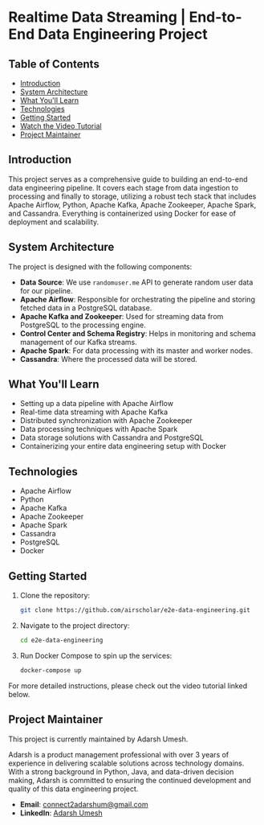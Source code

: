 # Realtime Data Streaming | End-to-End Data Engineering Project

## Table of Contents
- [Introduction](#introduction)
- [System Architecture](#system-architecture)
- [What You'll Learn](#what-youll-learn)
- [Technologies](#technologies)
- [Getting Started](#getting-started)
- [Watch the Video Tutorial](#watch-the-video-tutorial)
- [Project Maintainer](#project-maintainer)

## Introduction

This project serves as a comprehensive guide to building an end-to-end data engineering pipeline. It covers each stage from data ingestion to processing and finally to storage, utilizing a robust tech stack that includes Apache Airflow, Python, Apache Kafka, Apache Zookeeper, Apache Spark, and Cassandra. Everything is containerized using Docker for ease of deployment and scalability.

## System Architecture

The project is designed with the following components:

-   **Data Source**: We use `randomuser.me` API to generate random user data for our pipeline.
-   **Apache Airflow**: Responsible for orchestrating the pipeline and storing fetched data in a PostgreSQL database.
-   **Apache Kafka and Zookeeper**: Used for streaming data from PostgreSQL to the processing engine.
-   **Control Center and Schema Registry**: Helps in monitoring and schema management of our Kafka streams.
-   **Apache Spark**: For data processing with its master and worker nodes.
-   **Cassandra**: Where the processed data will be stored.

## What You'll Learn

-   Setting up a data pipeline with Apache Airflow
-   Real-time data streaming with Apache Kafka
-   Distributed synchronization with Apache Zookeeper
-   Data processing techniques with Apache Spark
-   Data storage solutions with Cassandra and PostgreSQL
-   Containerizing your entire data engineering setup with Docker

## Technologies

-   Apache Airflow
-   Python
-   Apache Kafka
-   Apache Zookeeper
-   Apache Spark
-   Cassandra
-   PostgreSQL
-   Docker

## Getting Started

1.  Clone the repository:
    ```bash
    git clone https://github.com/airscholar/e2e-data-engineering.git
    ```

2.  Navigate to the project directory:
    ```bash
    cd e2e-data-engineering
    ```

3.  Run Docker Compose to spin up the services:
    ```bash
    docker-compose up
    ```

For more detailed instructions, please check out the video tutorial linked below.

## Project Maintainer

This project is currently maintained by Adarsh Umesh.

Adarsh is a product management professional with over 3 years of experience in delivering scalable solutions across technology domains. With a strong background in Python, Java, and data-driven decision making, Adarsh is committed to ensuring the continued development and quality of this data engineering project.

-   **Email**: connect2adarshum@gmail.com
-   **LinkedIn**: [Adarsh Umesh](https://www.linkedin.com/in/adarsh-umesh/)
